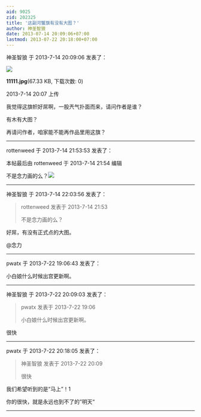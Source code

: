 ```yaml
---
aid: 9025
zid: 202325
title: '这副河蟹旗有没有大图？'
author: 神圣智狼
date: 2013-07-14 20:09:06+07:00
lastmod: 2013-07-22 20:18:00+07:00
---
```


神圣智狼 于 2013-7-14 20:09:06 发表了：

![](https://cdn.jsdelivr.net/gh/lzjluzijie/beichao@main/static/img/2007208sq9kzkskgkhnhkz.jpg)



**11111.jpg**(67.33 KB, 下载次数: 0)



2013-7-14 20:07 上传



我觉得这旗帜好屌啊，一股兲气扑面而来，请问作者是谁？

有木有大图？

再请问作者，咱家能不能再作品里用这旗？

---------

rottenweed 于 2013-7-14 21:53:53 发表了：

本帖最后由 rottenweed 于 2013-7-14 21:54 编辑 

不是念力画的么？![](https://cdn.jsdelivr.net/gh/lzjluzijie/beichao@main/static/img/203213rl4x3xz9ysckllag.jpg)

---------

神圣智狼 于 2013-7-14 22:03:56 发表了：

> rottenweed 发表于 2013-7-14 21:53
> 
> 不是念力画的么？



好屌，有没有正式点的大图。

@念力

---------

pwatx 于 2013-7-22 19:06:43 发表了：

小白娘什么时候出宫更新啊。

---------

神圣智狼 于 2013-7-22 20:09:03 发表了：

> pwatx 发表于 2013-7-22 19:06
> 
> 小白娘什么时候出宫更新啊。



很快

---------

pwatx 于 2013-7-22 20:18:05 发表了：

> 神圣智狼 发表于 2013-7-22 20:09
> 
> 很快



我们希望听到的是“马上”！1

你的很快，就是永远也到不了的”明天“

---------


